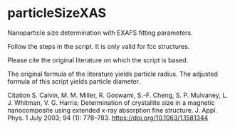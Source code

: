 # particleSizeXAS
Nanoparticle size determination with EXAFS fitting parameters. 

Follow the steps in the script. It is only valid for fcc structures. 

Please cite the original literature on which the script is based. 

The original formula of the literature yields particle radius. The adjusted formula of this script yields particle diameter. 

Citation
S. Calvin, M. M. Miller, R. Goswami, S.-F. Cheng, S. P. Mulvaney, L. J. Whitman, V. G. Harris; Determination of crystallite size in a magnetic nanocomposite using extended x-ray absorption fine structure. J. Appl. Phys. 1 July 2003; 94 (1): 778–783. https://doi.org/10.1063/1.1581344



